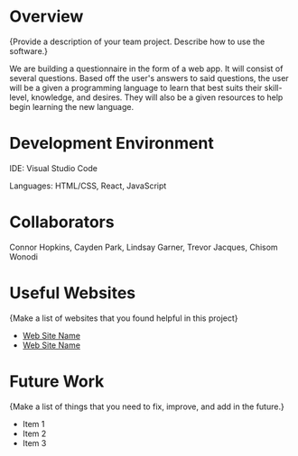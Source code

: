 # Overview

{Provide a description of your team project.  Describe how to use the software.}

We are building a questionnaire in the form of a web app. It will consist of several questions. Based off the user's answers to said questions, the user will be a given a programming language to learn that best suits their skill-level, knowledge, and desires. They will also be a given resources to help begin learning the new language.

# Development Environment

IDE: Visual Studio Code
 
Languages: HTML/CSS, React, JavaScript

# Collaborators

Connor Hopkins, Cayden Park, Lindsay Garner, Trevor Jacques, Chisom Wonodi

# Useful Websites

{Make a list of websites that you found helpful in this project}
* [Web Site Name](http://url.link.goes.here)
* [Web Site Name](http://url.link.goes.here)

# Future Work

{Make a list of things that you need to fix, improve, and add in the future.}
* Item 1
* Item 2
* Item 3
